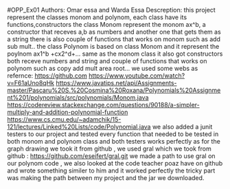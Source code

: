 #OPP_Ex01
Authors: Omar essa and Warda Essa
Descreption: this project represent the classes monom and polynom, each class have its functions,constructors the class Monom represent the monom ax^b, a constructor that receves a,b as numbers and another one that gets them as a string there is also couple of functions that works on monom such as add sub mult.. the class Polynom is based on class Monom and it represent the poylnom ax1^b +cx2^d+... same as the monom class it also got constructors both receve numbers and string and couple of functions that works on polynom such as copy add mult area root... we used some webs as refernce: https://github.com https://www.youtube.com/watch?v=F61aUno8qHk https://www.javatips.net/api/Assignments-master/Pascaru%20S.%20Cosmina%20Roxana/Polynomials%20Assignment%201/polynomials/src/polynomials/Monom.java https://codereview.stackexchange.com/questions/90188/a-simpler-multiply-and-addition-polynomial-function https://www.cs.cmu.edu/~adamchik/15-121/lectures/Linked%20Lists/code/Polynomial.java 
we also added a junit testers to our project and tested every function that needed to be tested in both monom and polynom class and both testers works perfectly as for the graph drawing we took it from github , we used gral which we took from github : https://github.com/eseifert/gral.git we made a path to use gral on our polynom code , we also looked at the code teacher poaz have on github and wrote something similer to him and it worked perfectly the tricky part was making the path between my project and the jar we downloaded.

